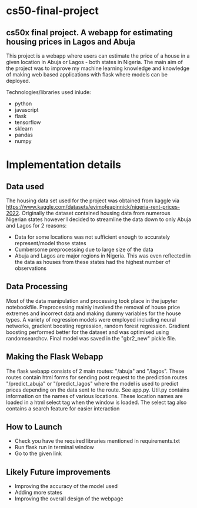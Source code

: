 # cs50-final-project
## cs50x final project. A webapp for estimating housing prices in Lagos and Abuja

This project is a webapp where users can estimate the price of a house in a given location in Abuja or Lagos - both states in Nigeria. The main aim of the project was to improve my machine learning knowledge and knowledge of making web based applications with flask where models can be deployed.

Technologies/libraries used inlude:
* python
* javascript
* flask
* tensorflow
* sklearn
* pandas
* numpy

# Implementation details
## Data used
The housing data set used for the project was obtained from kaggle via https://www.kaggle.com/datasets/eyimofeapinnick/nigeria-rent-prices-2022. Originally the dataset contained housing data from numerous Nigerian states however I decided to streamline the data down to only Abuja and Lagos for 2 reasons:
* Data for some locations was not sufficient enough to accurately represent/model those states
* Cumbersome preprocessing due to large size of the data
* Abuja and Lagos are major regions in Nigeria. This was even reflected in the data as houses from these states had the highest number of observations


## Data Processing
Most of the data manipulation and processing took place in the jupyter notebookfile. Preprocessing mainly involved the removal of house price extremes and incorrect data and making dummy variables for the house types. 
A variety of regression models were employed including neural networks, gradient boosting regression, random forest regression. Gradient boosting performed better for the dataset and was optimised using randomsearchcv. Final model was saved in the "gbr2_new" pickle file.

## Making the Flask Webapp
The flask webapp consists of 2 main routes: "/abuja" and "/lagos". These routes contain html forms for sending post request to the prediction routes "/predict_abuja" or "/predict_lagos" where the model is used to predict prices depending on the data sent to the route. See app.py.
Util.py contains information on the names of various locations. These location names are loaded in a html select tag when the window is loaded. The select tag also contains a search feature for easier interaction

## How to Launch
* Check you have the required libraries mentioned in requirements.txt
* Run flask run in terminal window
* Go to the given link

## Likely Future improvements
* Improving the accuracy of the model used 
* Adding more states 
* Improving the overall design of the webpage
